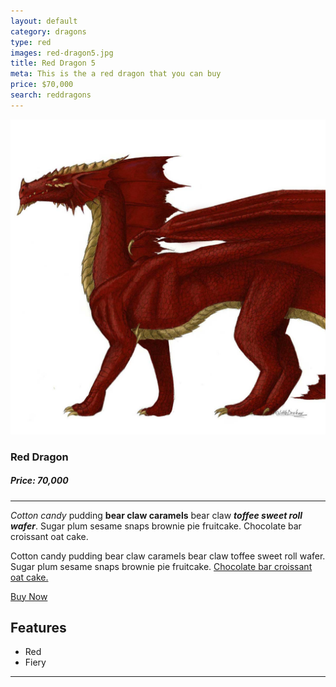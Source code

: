 ```yaml
---
layout: default
category: dragons
type: red
images: red-dragon5.jpg
title: Red Dragon 5
meta: This is the a red dragon that you can buy
price: $70,000
search: reddragons
---
```


![images](/images/red-dragon5.jpg)

### Red Dragon
##### Price: 70,000

<hr>

*Cotton candy* pudding **bear claw caramels** bear claw ***toffee sweet roll wafer***. Sugar plum sesame snaps brownie pie fruitcake. Chocolate bar croissant oat cake.

Cotton candy pudding bear claw caramels bear claw toffee sweet roll wafer. Sugar plum sesame snaps brownie pie fruitcake. [Chocolate bar croissant oat cake.]()

<a class="btn2" href="{{site.baseurl}}/cart/"> Buy Now</a>

## Features

- Red
- Fiery

<hr>
